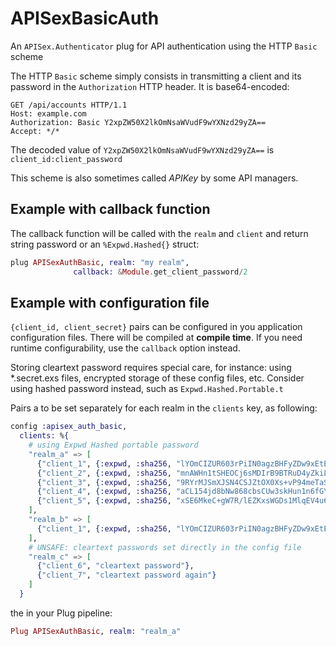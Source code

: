# APISexBasicAuth

An `APISex.Authenticator` plug for API authentication using the HTTP `Basic` scheme

The HTTP `Basic` scheme simply consists in transmitting a client and its password
in the `Authorization` HTTP header. It is base64-encoded:
```http
GET /api/accounts HTTP/1.1
Host: example.com
Authorization: Basic Y2xpZW50X2lkOmNsaWVudF9wYXNzd29yZA==
Accept: */*
```
The decoded value of `Y2xpZW50X2lkOmNsaWVudF9wYXNzd29yZA==` is `client_id:client_password`

This scheme is also sometimes called *APIKey* by some API managers.

## Example with callback function

The callback function will be called with the `realm` and `client` and return string password or an `%Expwd.Hashed{}` struct:

```elixir
plug APISexAuthBasic, realm: "my realm",
		      callback: &Module.get_client_password/2
```


## Example with configuration file

`{client_id, client_secret}` pairs can be configured in you application configuration files.
There will be compiled at **compile time**. If you need runtime configurability,
use the `callback` option instead.

Storing cleartext password requires special care, for instance: using \*.secret.exs files,
encrypted storage of these config files, etc. Consider using hashed password instead, such
as `Expwd.Hashed.Portable.t`

Pairs a to be set separately for each realm in the `clients` key, as following:
``` elixir
config :apisex_auth_basic,
  clients: %{
    # using Expwd Hashed portable password
    "realm_a" => [
      {"client_1", {:expwd, :sha256, "lYOmCIZUR603rPiIN0agzBHFyZDw9xEtETfbe6Q1ubU"}},
      {"client_2", {:expwd, :sha256, "mnAWHn1tSHEOCj6sMDIrB9BTRuD4yZkiLbjx9x2i3ug"}},
      {"client_3", {:expwd, :sha256, "9RYrMJSmXJSN4CSJZtOX0Xs+vP94meTaSzGc+oFcwqM"}},
      {"client_4", {:expwd, :sha256, "aCL154jd8bNw868cbsCUw3skHun1n6fGYhBiITSmREw"}},
      {"client_5", {:expwd, :sha256, "xSE6MkeC+gW7R/lEZKxsWGDs1MlqEV4u693fCBNlV4g"}}
    ],
    "realm_b" => [
      {"client_1", {:expwd, :sha256, "lYOmCIZUR603rPiIN0agzBHFyZDw9xEtETfbe6Q1ubU"}}
    ],
    # UNSAFE: cleartext passwords set directly in the config file
    "realm_c" => [
      {"client_6", "cleartext password"},
      {"client_7", "cleartext password again"}
    ]
  }
```

the in your Plug pipeline:

```elixir
Plug APISexAuthBasic, realm: "realm_a"
```

